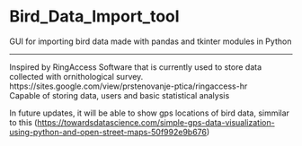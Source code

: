 # Bird_Data_Import_tool
GUI for importing bird data made with pandas and tkinter modules in Python

<hr>
Inspired by RingAccess Software that is currently used to store data collected with ornithological survey.
https://sites.google.com/view/prstenovanje-ptica/ringaccess-hr <br>
Capable of storing data, users and basic statistical analysis

In future updates, it will be able to show gps locations of bird data, simmilar to this (https://towardsdatascience.com/simple-gps-data-visualization-using-python-and-open-street-maps-50f992e9b676)
